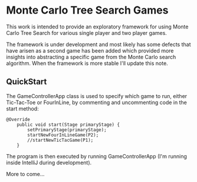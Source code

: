 # Monte Carlo Tree Search Games

This work is intended to provide an exploratory framework for using Monte Carlo Tree Search for various single player and two player games.

The framework is under development and most likely has some defects that have arisen as a second game has been added which provided more insights into abstracting a specific game from the Monte Carlo search algorithm.  When the framework is more stable I'll update this note.

## QuickStart
The GameControllerApp class is used to specify which game to run, either Tic-Tac-Toe or FourInLine, by commenting and uncommenting code in the start method:

```
@Override
    public void start(Stage primaryStage) {
        setPrimaryStage(primaryStage);
        startNewFourInLineGame(P2);
        //startNewTicTacGame(P1);
    }
```

The program is then executed by running GameControllerApp (I'm running inside IntelliJ during development).

More to come...


  

